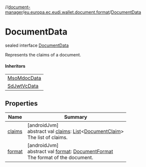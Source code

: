 //[document-manager](../../../index.md)/[eu.europa.ec.eudi.wallet.document.format](../index.md)/[DocumentData](index.md)

# DocumentData

sealed interface [DocumentData](index.md)

Represents the claims of a document.

#### Inheritors

|                                            |
|--------------------------------------------|
| [MsoMdocData](../-mso-mdoc-data/index.md)  |
| [SdJwtVcData](../-sd-jwt-vc-data/index.md) |

## Properties

| Name                | Summary                                                                                                                                                                                                               |
|---------------------|-----------------------------------------------------------------------------------------------------------------------------------------------------------------------------------------------------------------------|
| [claims](claims.md) | [androidJvm]<br>abstract val [claims](claims.md): [List](https://kotlinlang.org/api/latest/jvm/stdlib/kotlin.collections/-list/index.html)&lt;[DocumentClaim](../-document-claim/index.md)&gt;<br>The list of claims. |
| [format](format.md) | [androidJvm]<br>abstract val [format](format.md): [DocumentFormat](../-document-format/index.md)<br>The format of the document.                                                                                       |
